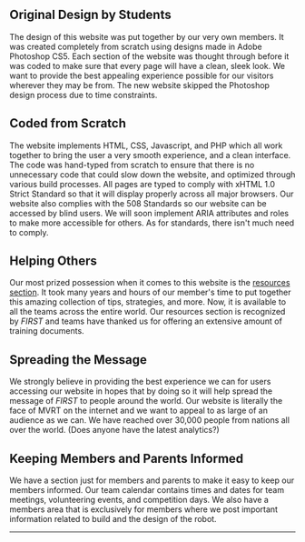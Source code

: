 
<!-- um... a lot has changed from the original website...so... -->

## Original Design by Students

The design of this website was put together by our very own members. It was
created completely from scratch using designs made in Adobe Photoshop CS5.
Each section of the website was thought through before it was coded to make
sure that every page will have a clean, sleek look. We want to provide the
best appealing experience possible for our visitors wherever they may be
from. The new website skipped the Photoshop design process due to time constraints.

## Coded from Scratch

The website implements HTML, CSS, Javascript, and PHP which all work together
to bring the user a very smooth experience, and a clean interface. The code
was hand-typed from scratch to ensure that there is no unnecessary code that
could slow down the website, and optimized through various build processes.
All pages are typed to comply with xHTML 1.0 Strict Standard so that it will
display properly across all major browsers. Our website also complies with the
508 Standards so our website can be accessed by blind users. We will
soon implement ARIA attributes and roles to make more accessible for
others. As for standards, there isn't much need to comply.

## Helping Others

Our most prized possession when it comes to this website is the [resources
section](/resources/). It took many years and hours of our member's time to put
together this amazing collection of tips, strategies, and more. Now, it is
available to all the teams across the entire world. Our resources section is
recognized by <i class="first">FIRST</i> and teams have thanked us for offering
an extensive amount of training documents.

## Spreading the Message

We strongly believe in providing the best experience we can for users accessing
our website in hopes that by doing so it will help spread the message of <i
class="first">FIRST</i> to people around the world. Our website is literally the
face of MVRT on the internet and we want to appeal to as large of an audience as
we can. We have reached over 30,000 people from nations all over the
world. (Does anyone have the latest analytics?)

## Keeping Members and Parents Informed

We have a section just for members and parents to make it easy to keep our
members informed. Our team calendar contains times and dates for team meetings,
volunteering events, and competition days. We also have a members area that is
exclusively for members where we post important information related to build and
the design of the robot.

---

